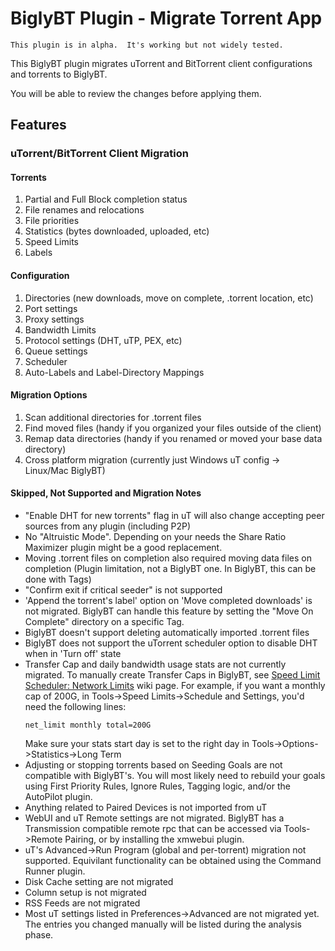 # BiglyBT Plugin - Migrate Torrent App

```
This plugin is in alpha.  It's working but not widely tested.
```

This BiglyBT plugin migrates uTorrent and BitTorrent client configurations and torrents to BiglyBT.

You will be able to review the changes before applying them.

## Features

### uTorrent/BitTorrent Client Migration

#### Torrents
1. Partial and Full Block completion status
1. File renames and relocations
1. File priorities
1. Statistics (bytes downloaded, uploaded, etc)
1. Speed Limits
1. Labels
   
#### Configuration
1. Directories (new downloads, move on complete, .torrent location, etc)
1. Port settings
1. Proxy settings
1. Bandwidth Limits
1. Protocol settings (DHT, uTP, PEX, etc)
1. Queue settings
1. Scheduler
1. Auto-Labels and Label-Directory Mappings

#### Migration Options
1. Scan additional directories for .torrent files
1. Find moved files (handy if you organized your files outside of the client)
1. Remap data directories (handy if you renamed or moved your base data directory)
1. Cross platform migration (currently just Windows uT config -> Linux/Mac BiglyBT)

#### Skipped, Not Supported and Migration Notes

* "Enable DHT for new torrents" flag in uT will also change accepting peer sources from any plugin (including P2P)
* No "Altruistic Mode". Depending on your needs the Share Ratio Maximizer plugin might be a good replacement.
* Moving .torrent files on completion also required moving data files on completion (Plugin limitation, not a BiglyBT one. In BiglyBT, this can be done with Tags)
* "Confirm exit if critical seeder" is not supported
* 'Append the torrent's label' option on 'Move completed downloads' is not migrated.  BiglyBT can handle this feature by setting the "Move On Complete" directory on a specific Tag.
* BiglyBT doesn't support deleting automatically imported .torrent files
* BiglyBT does not support the uTorrent scheduler option to disable DHT when in 'Turn off' state
* Transfer Cap and daily bandwidth usage stats are not currently migrated.
  To manually create Transfer Caps in BiglyBT, see [Speed Limit Scheduler: Network Limits](https://github.com/BiglySoftware/BiglyBT/wiki/Speed-Limit-Scheduler#Network_Limits) wiki page.
  For example, if you want a monthly cap of 200G, in Tools->Speed Limits->Schedule and Settings, you'd need the following lines:
    ```
    net_limit monthly total=200G
    ```
  Make sure your stats start day is set to the right day in Tools->Options->Statistics->Long Term
* Adjusting or stopping torrents based on Seeding Goals are not compatible with BiglyBT's.  You will most likely need to rebuild your goals using First Priority Rules, Ignore Rules, Tagging logic, and/or the AutoPilot plugin.
* Anything related to Paired Devices is not imported from uT
* WebUI and uT Remote settings are not migrated.  BiglyBT has a Transmission compatible remote rpc that can be accessed via Tools->Remote Pairing, or by installing the xmwebui plugin.
* uT's Advanced->Run Program (global and per-torrent) migration not supported.  Equivilant functionality can be obtained using the Command Runner plugin.
* Disk Cache setting are not migrated
* Column setup is not migrated
* RSS Feeds are not migrated
* Most uT settings listed in Preferences->Advanced are not migrated yet. The entries you changed manually will be listed during the analysis phase.